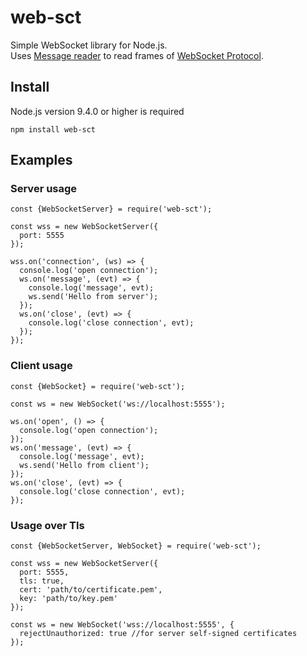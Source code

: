 # web-sct

Simple WebSocket library for Node.js.<br>
Uses [Message reader][message-reader] to read frames of [WebSocket Protocol][rfc-6455].

## Install
  Node.js version 9.4.0 or higher is required

    npm install web-sct

## Examples

  ### Server usage

    const {WebSocketServer} = require('web-sct');

    const wss = new WebSocketServer({
      port: 5555
    });

    wss.on('connection', (ws) => {
      console.log('open connection');
      ws.on('message', (evt) => {
        console.log('message', evt);
        ws.send('Hello from server');
      });
      ws.on('close', (evt) => {
        console.log('close connection', evt);
      });
    });

  ### Client usage

    const {WebSocket} = require('web-sct');

    const ws = new WebSocket('ws://localhost:5555');

    ws.on('open', () => {
      console.log('open connection');
    });
    ws.on('message', (evt) => {
      console.log('message', evt);
      ws.send('Hello from client');
    });
    ws.on('close', (evt) => {
      console.log('close connection', evt);
    });

  ### Usage over Tls

    const {WebSocketServer, WebSocket} = require('web-sct');

    const wss = new WebSocketServer({
      port: 5555,
      tls: true,
      cert: 'path/to/certificate.pem',
      key: 'path/to/key.pem'
    });

    const ws = new WebSocket('wss://localhost:5555', {
      rejectUnauthorized: true //for server self-signed certificates
    });



[rfc-6455]: http://tools.ietf.org/html/rfc6455
[message-reader]: https://www.npmjs.com/package/message-reader